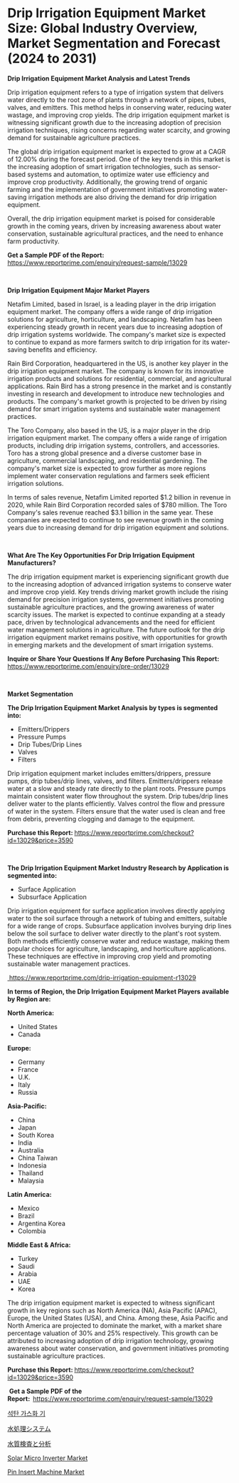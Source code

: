 <p><h1>Drip Irrigation Equipment Market Size: Global Industry Overview, Market Segmentation and Forecast (2024 to 2031)</h1></p><p><strong>Drip Irrigation Equipment Market Analysis and Latest Trends</strong></p>
<p><p>Drip irrigation equipment refers to a type of irrigation system that delivers water directly to the root zone of plants through a network of pipes, tubes, valves, and emitters. This method helps in conserving water, reducing water wastage, and improving crop yields. The drip irrigation equipment market is witnessing significant growth due to the increasing adoption of precision irrigation techniques, rising concerns regarding water scarcity, and growing demand for sustainable agriculture practices.</p><p>The global drip irrigation equipment market is expected to grow at a CAGR of 12.00% during the forecast period. One of the key trends in this market is the increasing adoption of smart irrigation technologies, such as sensor-based systems and automation, to optimize water use efficiency and improve crop productivity. Additionally, the growing trend of organic farming and the implementation of government initiatives promoting water-saving irrigation methods are also driving the demand for drip irrigation equipment.</p><p>Overall, the drip irrigation equipment market is poised for considerable growth in the coming years, driven by increasing awareness about water conservation, sustainable agricultural practices, and the need to enhance farm productivity.</p></p>
<p><strong>Get a Sample PDF of the Report:&nbsp;</strong> <a href="https://www.reportprime.com/enquiry/request-sample/13029">https://www.reportprime.com/enquiry/request-sample/13029</a></p>
<p>&nbsp;</p>
<p><strong>Drip Irrigation Equipment Major Market Players</strong></p>
<p><p>Netafim Limited, based in Israel, is a leading player in the drip irrigation equipment market. The company offers a wide range of drip irrigation solutions for agriculture, horticulture, and landscaping. Netafim has been experiencing steady growth in recent years due to increasing adoption of drip irrigation systems worldwide. The company's market size is expected to continue to expand as more farmers switch to drip irrigation for its water-saving benefits and efficiency.</p><p>Rain Bird Corporation, headquartered in the US, is another key player in the drip irrigation equipment market. The company is known for its innovative irrigation products and solutions for residential, commercial, and agricultural applications. Rain Bird has a strong presence in the market and is constantly investing in research and development to introduce new technologies and products. The company's market growth is projected to be driven by rising demand for smart irrigation systems and sustainable water management practices.</p><p>The Toro Company, also based in the US, is a major player in the drip irrigation equipment market. The company offers a wide range of irrigation products, including drip irrigation systems, controllers, and accessories. Toro has a strong global presence and a diverse customer base in agriculture, commercial landscaping, and residential gardening. The company's market size is expected to grow further as more regions implement water conservation regulations and farmers seek efficient irrigation solutions.</p><p>In terms of sales revenue, Netafim Limited reported $1.2 billion in revenue in 2020, while Rain Bird Corporation recorded sales of $780 million. The Toro Company's sales revenue reached $3.1 billion in the same year. These companies are expected to continue to see revenue growth in the coming years due to increasing demand for drip irrigation equipment and solutions.</p></p>
<p>&nbsp;</p>
<p><strong>What Are The Key Opportunities For Drip Irrigation Equipment Manufacturers?</strong></p>
<p><p>The drip irrigation equipment market is experiencing significant growth due to the increasing adoption of advanced irrigation systems to conserve water and improve crop yield. Key trends driving market growth include the rising demand for precision irrigation systems, government initiatives promoting sustainable agriculture practices, and the growing awareness of water scarcity issues. The market is expected to continue expanding at a steady pace, driven by technological advancements and the need for efficient water management solutions in agriculture. The future outlook for the drip irrigation equipment market remains positive, with opportunities for growth in emerging markets and the development of smart irrigation systems.</p></p>
<p><strong>Inquire or Share Your Questions If Any Before Purchasing This Report:</strong> <a href="https://www.reportprime.com/enquiry/pre-order/13029">https://www.reportprime.com/enquiry/pre-order/13029</a></p>
<p>&nbsp;</p>
<p><strong>Market Segmentation</strong></p>
<p><strong>The Drip Irrigation Equipment Market Analysis by types is segmented into:</strong></p>
<p><ul><li>Emitters/Drippers</li><li>Pressure Pumps</li><li>Drip Tubes/Drip Lines</li><li>Valves</li><li>Filters</li></ul></p>
<p><p>Drip irrigation equipment market includes emitters/drippers, pressure pumps, drip tubes/drip lines, valves, and filters. Emitters/drippers release water at a slow and steady rate directly to the plant roots. Pressure pumps maintain consistent water flow throughout the system. Drip tubes/drip lines deliver water to the plants efficiently. Valves control the flow and pressure of water in the system. Filters ensure that the water used is clean and free from debris, preventing clogging and damage to the equipment.</p></p>
<p><strong>Purchase this Report:&nbsp;</strong><a href="https://www.reportprime.com/checkout?id=13029&price=3590">https://www.reportprime.com/checkout?id=13029&price=3590</a></p>
<p>&nbsp;</p>
<p><strong>The Drip Irrigation Equipment Market Industry Research by Application is segmented into:</strong></p>
<p><ul><li>Surface Application</li><li>Subsurface Application</li></ul></p>
<p><p>Drip irrigation equipment for surface application involves directly applying water to the soil surface through a network of tubing and emitters, suitable for a wide range of crops. Subsurface application involves burying drip lines below the soil surface to deliver water directly to the plant's root system. Both methods efficiently conserve water and reduce wastage, making them popular choices for agriculture, landscaping, and horticulture applications. These techniques are effective in improving crop yield and promoting sustainable water management practices.</p></p>
<p><a href="https://www.reportprime.com/drip-irrigation-equipment-r13029">&nbsp;https://www.reportprime.com/drip-irrigation-equipment-r13029</a></p>
<p><strong>In terms of Region, the Drip Irrigation Equipment Market Players available by Region are:</strong></p>
<p>
    <p> <strong> North America: </strong>
        <ul>
            <li>United States</li>
            <li>Canada</li>
        </ul>
        </p> 
    <p> <strong> Europe: </strong>
        <ul>
            <li>Germany</li>
            <li>France</li>
            <li>U.K.</li>
            <li>Italy</li>
            <li>Russia</li>
        </ul>
        </p> 
    <p> <strong> Asia-Pacific: </strong>
        <ul>
            <li>China</li>
            <li>Japan</li>
            <li>South Korea</li>
            <li>India</li>
            <li>Australia</li>
            <li>China Taiwan</li>
            <li>Indonesia</li>
            <li>Thailand</li>
            <li>Malaysia</li>
        </ul>
        </p> 
    <p> <strong> Latin America: </strong>
        <ul>
            <li>Mexico</li>
            <li>Brazil</li>
            <li>Argentina Korea</li>
            <li>Colombia</li>
        </ul>
        </p> 
    <p> <strong> Middle East & Africa: </strong>
        <ul>
            <li>Turkey</li>
            <li>Saudi</li>
            <li>Arabia</li>
            <li>UAE</li>
            <li>Korea</li>
        </ul>
    </p>
    </p>
<p><p>The drip irrigation equipment market is expected to witness significant growth in key regions such as North America (NA), Asia Pacific (APAC), Europe, the United States (USA), and China. Among these, Asia Pacific and North America are projected to dominate the market, with a market share percentage valuation of 30% and 25% respectively. This growth can be attributed to increasing adoption of drip irrigation technology, growing awareness about water conservation, and government initiatives promoting sustainable agriculture practices.</p></p>
<p><strong>Purchase this Report: </strong><a href="https://www.reportprime.com/checkout?id=13029&price=3590">https://www.reportprime.com/checkout?id=13029&price=3590</a></p>
<p>&nbsp;<strong>Get a Sample PDF of the Report:&nbsp;&nbsp;</strong><a href="https://www.reportprime.com/enquiry/request-sample/13029">https://www.reportprime.com/enquiry/request-sample/13029</a></p>
<p><strong></strong></p>
<p><p><a href="https://github.com/vseigx30c9a1j/Market-Research-Report-List-1/blob/main/958337219250.md">석탄 가스화 기</a></p><p><a href="https://github.com/EthanMorar2011/Market-Research-Report-List-1/blob/main/136530620788.md">水処理システム</a></p><p><a href="https://github.com/dzy793153605/Market-Research-Report-List-1/blob/main/743695820787.md">水質検査と分析</a></p><p><a href="https://github.com/Sarissaschmalingtr6fz2739/Market-Research-Report-List-2/blob/main/solar-micro-inverter-market.md">Solar Micro Inverter Market</a></p><p><a href="https://github.com/jodemen/Market-Research-Report-List-2/blob/main/pin-insert-machine-market.md">Pin Insert Machine Market</a></p></p>